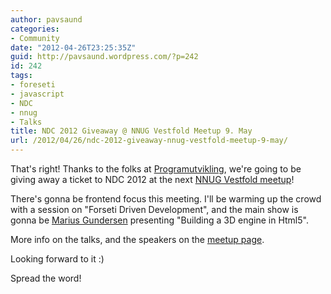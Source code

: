 ```yaml
---
author: pavsaund
categories:
- Community
date: "2012-04-26T23:25:35Z"
guid: http://pavsaund.wordpress.com/?p=242
id: 242
tags:
- foreseti
- javascript
- NDC
- nnug
- Talks
title: NDC 2012 Giveaway @ NNUG Vestfold Meetup 9. May
url: /2012/04/26/ndc-2012-giveaway-nnug-vestfold-meetup-9-may/
---
```


That's right! Thanks to the folks at <a title="Programutvikling AS" href="www.programutvikling.no/" target="_blank">Programutvikling</a>, we're going to be giving away a ticket to NDC 2012 at the next <a href="http://nnug.no/Avdelinger/Vestfold/Moter/NNUG-Vestfold-Brukergruppemote-25-April-2012/">NNUG Vestfold meetup</a>!

There's gonna be frontend focus this meeting. I'll be warming up the crowd with a session on "Forseti Driven Development", and the main show is gonna be <a href="http://mariusgundersen.net/">Marius Gundersen</a> presenting "Building a 3D engine in Html5".

More info on the talks, and the speakers on the <a href="http://nnug.no/Avdelinger/Vestfold/Moter/NNUG-Vestfold-Brukergruppemote-25-April-2012/" target="_blank">meetup page</a>.

Looking forward to it :)

Spread the word!